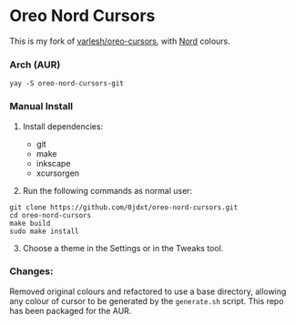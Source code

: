 # Oreo Nord Cursors

This is my fork of [varlesh/oreo-cursors](https://github.com/varlesh/oreo-cursors), with [Nord](https://nordtheme.com) colours.

### Arch (AUR)
```console
yay -S oreo-nord-cursors-git
```

### Manual Install
1. Install dependencies:
    - git
    - make
    - inkscape
    - xcursorgen

2. Run the following commands as normal user:
```console
git clone https://github.com/0jdxt/oreo-nord-cursors.git
cd oreo-nord-cursors
make build
sudo make install
```

3. Choose a theme in the Settings or in the Tweaks tool.


### Changes:
Removed original colours and refactored to use a base directory, allowing any colour of cursor to be generated by the `generate.sh` script.
This repo has been packaged for the AUR.

